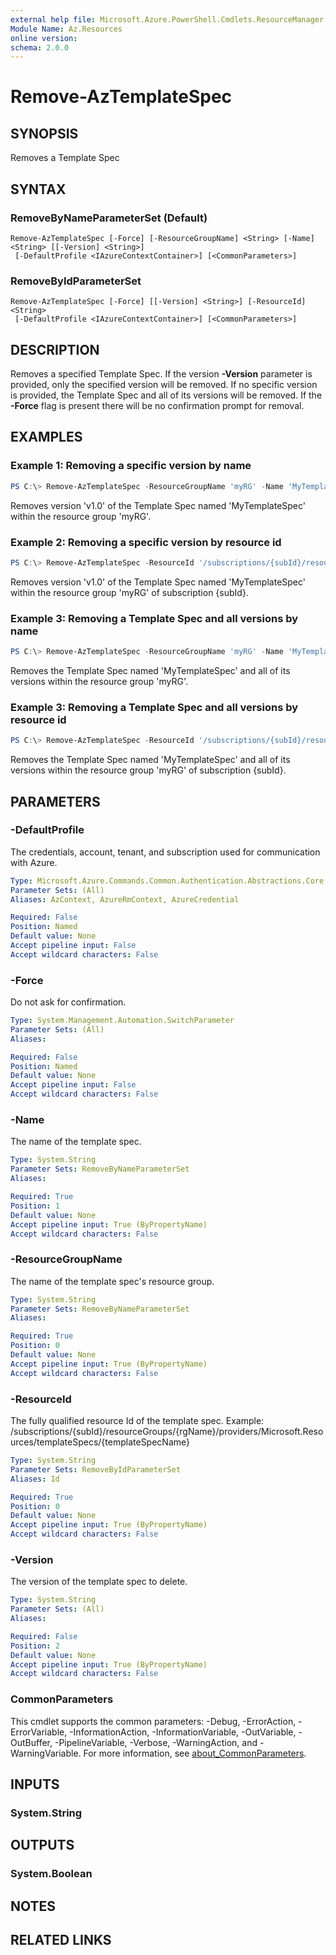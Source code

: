 ```yaml
---
external help file: Microsoft.Azure.PowerShell.Cmdlets.ResourceManager.dll-Help.xml
Module Name: Az.Resources
online version:
schema: 2.0.0
---
```


# Remove-AzTemplateSpec

## SYNOPSIS
Removes a Template Spec

## SYNTAX

### RemoveByNameParameterSet (Default)
```
Remove-AzTemplateSpec [-Force] [-ResourceGroupName] <String> [-Name] <String> [[-Version] <String>]
 [-DefaultProfile <IAzureContextContainer>] [<CommonParameters>]
```

### RemoveByIdParameterSet
```
Remove-AzTemplateSpec [-Force] [[-Version] <String>] [-ResourceId] <String>
 [-DefaultProfile <IAzureContextContainer>] [<CommonParameters>]
```

## DESCRIPTION
Removes a specified Template Spec. If the version **-Version** parameter is provided, only the specified
version will be removed. If no specific version is provided, the Template Spec and all of its versions will
be removed. If the **-Force** flag is present there will be no confirmation prompt for removal.

## EXAMPLES

### Example 1: Removing a specific version by name
```powershell
PS C:\> Remove-AzTemplateSpec -ResourceGroupName 'myRG' -Name 'MyTemplateSpec' -Version 'v1.0'
```

Removes version 'v1.0' of the Template Spec named 'MyTemplateSpec' within the resource group 'myRG'.

### Example 2: Removing a specific version by resource id
```powershell
PS C:\> Remove-AzTemplateSpec -ResourceId '/subscriptions/{subId}/resourceGroups/myRG/providers/Microsoft.Resources/templateSpecs/MyTemplateSpec' -Version 'v1.0'
```

Removes version 'v1.0' of the Template Spec named 'MyTemplateSpec' within the resource group 'myRG' of subscription \{subId\}.

### Example 3: Removing a Template Spec and all versions by name
```powershell
PS C:\> Remove-AzTemplateSpec -ResourceGroupName 'myRG' -Name 'MyTemplateSpec'
```

Removes the Template Spec named 'MyTemplateSpec' and all of its versions within the resource group 'myRG'.

### Example 3: Removing a Template Spec and all versions by resource id
```powershell
PS C:\> Remove-AzTemplateSpec -ResourceId '/subscriptions/{subId}/resourceGroups/myRG/providers/Microsoft.Resources/templateSpecs/MyTemplateSpec' -ResourceGroupName 'myRG'
```

Removes the Template Spec named 'MyTemplateSpec' and all of its versions within the resource group 'myRG' of subscription \{subId\}.

## PARAMETERS

### -DefaultProfile
The credentials, account, tenant, and subscription used for communication with Azure.

```yaml
Type: Microsoft.Azure.Commands.Common.Authentication.Abstractions.Core.IAzureContextContainer
Parameter Sets: (All)
Aliases: AzContext, AzureRmContext, AzureCredential

Required: False
Position: Named
Default value: None
Accept pipeline input: False
Accept wildcard characters: False
```

### -Force
Do not ask for confirmation.

```yaml
Type: System.Management.Automation.SwitchParameter
Parameter Sets: (All)
Aliases:

Required: False
Position: Named
Default value: None
Accept pipeline input: False
Accept wildcard characters: False
```

### -Name
The name of the template spec.

```yaml
Type: System.String
Parameter Sets: RemoveByNameParameterSet
Aliases:

Required: True
Position: 1
Default value: None
Accept pipeline input: True (ByPropertyName)
Accept wildcard characters: False
```

### -ResourceGroupName
The name of the template spec's resource group.

```yaml
Type: System.String
Parameter Sets: RemoveByNameParameterSet
Aliases:

Required: True
Position: 0
Default value: None
Accept pipeline input: True (ByPropertyName)
Accept wildcard characters: False
```

### -ResourceId
The fully qualified resource Id of the template spec.
Example: /subscriptions/{subId}/resourceGroups/{rgName}/providers/Microsoft.Resources/templateSpecs/{templateSpecName}

```yaml
Type: System.String
Parameter Sets: RemoveByIdParameterSet
Aliases: Id

Required: True
Position: 0
Default value: None
Accept pipeline input: True (ByPropertyName)
Accept wildcard characters: False
```

### -Version
The version of the template spec to delete.

```yaml
Type: System.String
Parameter Sets: (All)
Aliases:

Required: False
Position: 2
Default value: None
Accept pipeline input: True (ByPropertyName)
Accept wildcard characters: False
```

### CommonParameters
This cmdlet supports the common parameters: -Debug, -ErrorAction, -ErrorVariable, -InformationAction, -InformationVariable, -OutVariable, -OutBuffer, -PipelineVariable, -Verbose, -WarningAction, and -WarningVariable. For more information, see [about_CommonParameters](http://go.microsoft.com/fwlink/?LinkID=113216).

## INPUTS

### System.String

## OUTPUTS

### System.Boolean

## NOTES

## RELATED LINKS
